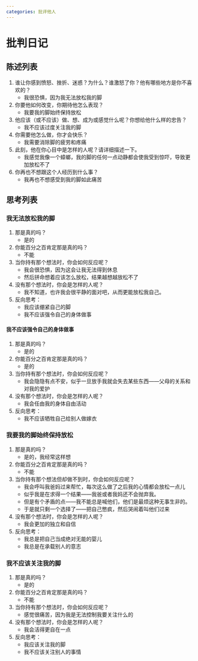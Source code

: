 ```yaml
---
categories: 批评他人
---
```


# 批判日记

## 陈述列表

1. 谁让你感到愤怒、挫折、迷惑？为什么？谁激怒了你？他有哪些地方是你不喜欢的？
    - 我很恐惧，因为我无法放松我的脚
2. 你要他如何改变，你期待他怎么表现？
    - 我要我的脚始终保持放松
3. 他应该（或不应该）做、想、成为或感觉什么呢？你想给他什么样的忠告？
    - 我不应该过度关注我的脚
4. 你需要他怎么做，你才会快乐？
    - 我需要消除脚的疲劳和疼痛
5. 此刻，他在你心目中是怎样的人呢？请详细描述一下。
    - 我感觉我像一个蟑螂，我的脚的任何一点动静都会使我受到惊吓，导致更加放松不了
6. 你再也不想跟这个人经历到什么事？
    - 我再也不想感受到我的脚如此痛苦

## 思考列表

### 我无法放松我的脚

1. 那是真的吗？
    - 是的
2. 你能百分之百肯定那是真的吗？
    - 不能
3. 当你持有那个想法时，你会如何反应呢？
    - 我会很恐惧，因为这会让我无法得到休息
    - 然后拼命想着应该怎么放松，结果越想越放松不了
4. 没有那个想法时，你会是怎样的人呢？
    - 我不知道，也许我会很平静的面对吧，从而更能放松我自己。
5. 反向思考：
    - 我应该绷紧自己的脚
    - 我不应该强令自己的身体做事

#### 我不应该强令自己的身体做事

1. 那是真的吗？
    - 是的
2. 你能百分之百肯定那是真的吗？
    - 是的
3. 当你持有那个想法时，你会如何反应呢？
    - 我会隐隐有点不安，似乎一旦放手我就会失去某些东西——父母的关系和对我的爱护
4. 没有那个想法时，你会是怎样的人呢？
    - 我会任由我的身体自由活动
5. 反向思考：
    - 我不应该牺牲自己给别人做嫁衣

### 我要我的脚始终保持放松

1. 那是真的吗？
    - 是的，我经常这样想
2. 你能百分之百肯定那是真的吗？
    - 不能
3. 当你持有那个想法但却做不到时，你会如何反应呢？
    - 我会呼叫我爸妈过来帮忙，每次这么做了之后我的心情都会放松一点儿
    - 似乎我是在求得一个结果——我爸或者我妈还不会抛弃我。
    - 但是有个矛盾的点——我不能总是喊他们，他们是最烦这种无事生非的。
    - 于是就只剩一个选择了——把自己憋疯，然后哭闹着叫他们过来
4. 没有那个想法时，你会是怎样的人呢？
    - 我会更加的独立和自信
5. 反向思考：
    - 我总是把自己当成绝对无能的婴儿
    - 我总是在承载别人的意志

### 我不应该关注我的脚

1. 那是真的吗？
    - 是的
2. 你能百分之百肯定那是真的吗？
    - 不能
3. 当你持有那个想法时，你会如何反应呢？
    - 感觉很痛苦，因为我是无法控制我要关注什么的
4. 没有那个想法时，你会是怎样的人呢？
    - 我会活得更自在一点
5. 反向思考：
    - 我应该关注我的脚
    - 我不应该关注别人的事情
